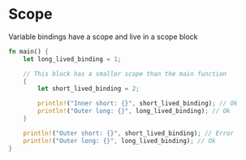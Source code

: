 # Scope

Variable bindings have a scope and live in a scope block

```rs
fn main() {
    let long_lived_binding = 1;

    // This block has a smaller scope than the main function
    {
        let short_lived_binding = 2;

        println!("Inner short: {}", short_lived_binding); // Ok
        println!("Outer long: {}", long_lived_binding); // Ok
    }

    println!("Outer short: {}", short_lived_binding); // Error
    println!("Outer long: {}", long_lived_binding); // Ok
}
```
